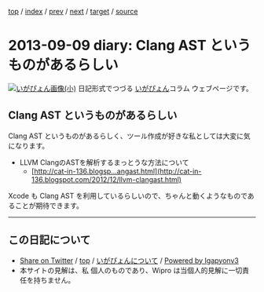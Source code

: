 [top](../index.html) 
 / [index](index.html) 
 / [prev](ig130829.html) 
 / [next](ig130910.html) 
 / [target](https://igapyon.github.io/diary/2013/ig130909.html) 
 / [source](https://github.com/igapyon/diary/blob/master/2013/ig130909.src.md) 

2013-09-09 diary: Clang AST というものがあるらしい
=====================================================================================================
[![いがぴょん画像(小)](https://igapyon.github.io/diary/images/iga200306s.jpg "いがぴょん")](https://igapyon.github.io/diary/memo/memoigapyon.html) 日記形式でつづる [いがぴょん](https://igapyon.github.io/diary/memo/memoigapyon.html)コラム ウェブページです。

## Clang AST というものがあるらしい

Clang AST というものがあるらしく、ツール作成が好きな私としては大変に気になります。

* LLVM ClangのASTを解析するまっとうな方法について 
  * [http://cat-in-136.blogsp...angast.html](http://cat-in-136.blogspot.com/2012/12/llvm-clangast.html)

Xcode も Clang AST を利用しているらしいので、ちゃんと動くようなものであることが期待できます。


----------------------------------------------------------------------------------------------------

## この日記について

* [Share on Twitter](https://twitter.com/intent/tweet?hashtags=igapyon%2Cdiary%2C%E3%81%84%E3%81%8C%E3%81%B4%E3%82%87%E3%82%93&text=Clang+AST+%E3%81%A8%E3%81%84%E3%81%86%E3%82%82%E3%81%AE%E3%81%8C%E3%81%82%E3%82%8B%E3%82%89%E3%81%97%E3%81%84&url=https%3A%2F%2Figapyon.github.io%2Fdiary%2F2013%2Fig130909.html) / [top](../index.html) / [いがぴょんについて](https://igapyon.github.io/diary/memo/memoigapyon.html) / [Powered by Igapyonv3](https://github.com/igapyon/igapyonv3)
* 本サイトの見解は、私 個人のものであり、Wipro は当個人的見解に一切責任を持ちません。 
